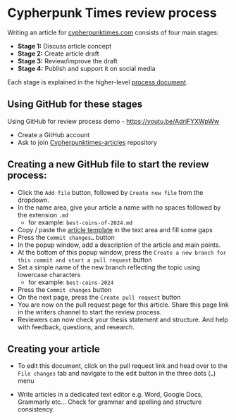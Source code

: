 # Cypherpunk Times review process

Writing an article for [cypherpunktimes.com](https://www.cypherpunktimes.com/) consists of four main stages:

- **Stage 1:** Discuss article concept
- **Stage 2:** Create article draft
- **Stage 3:** Review/improve the draft
- **Stage 4:** Publish and support it on social media

Each stage is explained in the higher-level [process document](process.md).


## Using GitHub for these stages

Using GitHub for review process demo - https://youtu.be/AdrjFYXWpWw

* Create a GitHub account
* Ask to join [Cypherpunktimes-articles](https://github.com/PhoenixGreen/Cypherpunktimes-articles) repository


## Creating a new GitHub file to start the review process:

* Click the `Add file` button, followed by `Create new file` from the dropdown.
* In the name area, give your article a name with no spaces followed by the extension `.md`
  * for example: `best-coins-of-2024.md`
* Copy / paste the [article template](https://github.com/PhoenixGreen/Cypherpunktimes-articles/blob/main/article-template.md) in the text area and fill some gaps
* Press the `Commit changes…` button
* In the popup window, add a description of the article and main points.
* At the bottom of this popup window, press the `Create a new branch for this commit and start a pull request` button
* Set a simple name of the new branch reflecting the topic using lowercase characters
  * for example: `best-coins-2024`
* Press the `Commit changes` button
* On the next page, press the `Create pull request` button
* You are now on the pull request page for this article. Share this page link in the writers channel to start the review process.
* Reviewers can now check your thesis statement and structure. And help with feedback, questions, and research.


## Creating your article

* To edit this document, click on the pull request link and head over to the `File changes` tab and navigate to the edit button in the three dots (`…`) menu

* Write articles in a dedicated text editor e.g. Word, Google Docs, Grammarly etc… Check for grammar and spelling and structure consistency.
